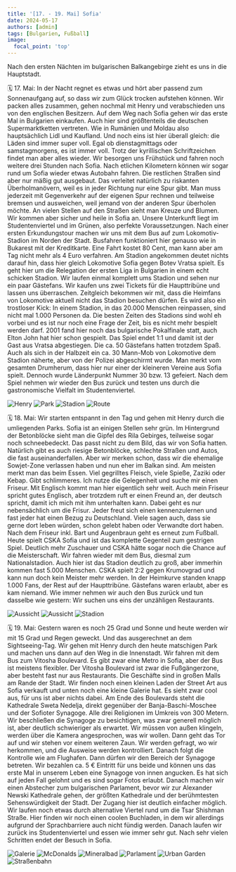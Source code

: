 ```yaml
---
title: '[17. - 19. Mai] Sofia'
date: 2024-05-17
authors: [admin]
tags: [Bulgarien, Fußball]
image:
  focal_point: 'top'
---
```

Nach den ersten Nächten im bulgarischen Balkangebirge zieht es uns in die Hauptstadt.

<!--more-->

🗓️ 17. Mai: In der Nacht regnet es etwas und hört aber passend zum Sonnenaufgang auf, so dass wir zum Glück trocken aufstehen können. Wir packen alles zusammen, gehen nochmal mit Henry und verabschieden uns von den englischen Besitzern. Auf dem Weg nach Sofia gehen wir das erste Mal in Bulgarien einkaufen. Auch hier sind größtenteils die deutschen Supermarktketten vertreten. Wie in Rumänien und Moldau also hauptsächlich Lidl und Kaufland. Und noch eins ist hier überall gleich: die Läden sind immer super voll. Egal ob dienstagmittags oder samstagmorgens, es ist immer voll. Trotz der kyrillischen Schriftzeichen findet man aber alles wieder. Wir besorgen uns Frühstück und fahren noch weitere drei Stunden nach Sofia. Nach etlichen Kilometern können wir sogar rund um Sofia wieder etwas Autobahn fahren. Die restlichen Straßen sind aber nur mäßig gut ausgebaut. Das verleitet natürlich zu riskanten Überholmanövern, weil es in jeder Richtung nur eine Spur gibt. Man muss jederzeit mit Gegenverkehr auf der eigenen Spur rechnen und teilweise bremsen und ausweichen, weil jemand von der anderen Spur überholen möchte. An vielen Stellen auf den Straßen sieht man Kreuze und Blumen. Wir kommen aber sicher und heile in Sofia an. Unsere Unterkunft liegt im Studentenviertel und im Grünen, also perfekte Voraussetzungen. Nach einer ersten Erkundungstour machen wir uns mit dem Bus auf zum Lokomotiv-Stadion im Norden der Stadt. Busfahren funktioniert hier genauso wie in Bukarest mit der Kreditkarte. Eine Fahrt kostet 80 Cent, man kann aber am Tag nicht mehr als 4 Euro verfahren. Am Stadion angekommen deutet nichts darauf hin, dass hier gleich Lokomotive Sofia gegen Botev Vratsa spielt. Es geht hier um die Relegation der ersten Liga in Bulgarien in einem echt schicken Stadion. Wir laufen einmal komplett ums Stadion und sehen nur ein paar Gästefans. Wir kaufen uns zwei Tickets für die Haupttribüne und lassen uns überraschen. Zeitgleich bekommen wir mit, dass die Heimfans von Lokomotive aktuell nicht das Stadion besuchen dürfen. Es wird also ein trostloser Kick: In einem Stadion, in das 20.000 Menschen reinpassen, sind nicht mal 1.000 Personen da. Die besten Zeiten des Stadions sind wohl eh vorbei und es ist nur noch eine Frage der Zeit, bis es nicht mehr bespielt werden darf. 2001 fand hier noch das bulgarische Pokalfinale statt, auch Elton John hat hier schon gespielt. Das Spiel endet 1:1 und damit ist der Gast aus Vratsa abgestiegen. Die ca. 50 Gästefans hatten trotzdem Spaß. Auch als sich in der Halbzeit ein ca. 30 Mann-Mob von Lokomotive dem Stadion näherte, aber von der Polizei abgeschirmt wurde. Man merkt vom gesamten Drumherum, dass hier nur einer der kleineren Vereine aus Sofia spielt. Dennoch wurde Länderpunkt Nummer 30 bzw. 13 gefeiert. Nach dem Spiel nehmen wir wieder den Bus zurück und testen uns durch die gastronomische Vielfalt im Studentenviertel.

<img src="Henry.jpg" alt="Henry" caption="">

<img src="AussichtPark.jpg" alt="Park" caption=" ">

<img src="StadionRot.jpg" alt="Stadion" caption=" ">

<img src="Route_17.05.24.jpg" alt="Route" caption=" ">

🗓️ 18. Mai: Wir starten entspannt in den Tag und gehen mit Henry durch die umliegenden Parks. Sofia ist an einigen Stellen sehr grün. Im Hintergrund der Betonblöcke sieht man die Gipfel des Rila Gebirges, teilweise sogar noch schneebedeckt. Das passt nicht zu dem Bild, das wir von Sofia hatten. Natürlich gibt es auch riesige Betonblöcke, schlechte Straßen und Autos, die fast auseinanderfallen. Aber wir merken schon, dass wir die ehemalige Sowjet-Zone verlassen haben und nun eher im Balkan sind. Am meisten merkt man das beim Essen. Viel gegrilltes Fleisch, viele Spieße, Zaziki oder Kebap. Gibt schlimmeres. Ich nutze die Gelegenheit und suche mir einen Friseur. Mit Englisch kommt man hier eigentlich sehr weit. Auch mein Friseur spricht gutes Englisch, aber trotzdem ruft er einen Freund an, der deutsch spricht, damit ich mich mit ihm unterhalten kann. Dabei geht es nur nebensächlich um die Frisur. Jeder freut sich einen kennenzulernen und fast jeder hat einen Bezug zu Deutschland. Viele sagen auch, dass sie gerne dort leben würden, schon gelebt haben oder Verwandte dort haben. Nach dem Friseur inkl. Bart und Augenbraun geht es erneut zum Fußball. Heute spielt CSKA Sofia und ist das komplette Gegenteil zum gestrigen Spiel. Deutlich mehr Zuschauer und CSKA hätte sogar noch die Chance auf die Meisterschaft. Wir fahren wieder mit dem Bus, diesmal zum Nationalstadion. Auch hier ist das Stadion deutlich zu groß, aber immerhin kommen fast 5.000 Menschen. CSKA spielt 2:2 gegen Krumovgrad und kann nun doch kein Meister mehr werden. In der Heimkurve standen knapp 1.000 Fans, der Rest auf der Haupttribüne. Gästefans waren erlaubt, aber es kam niemand. Wie immer nehmen wir auch den Bus zurück und tun dasselbe wie gestern: Wir suchen uns eins der unzähligen Restaurants.

<img src="AussichtRechts.jpg" alt="Aussicht" caption="">

<img src="AussichtLinks.jpg" alt="Aussicht" caption="">

<img src="StadionBlau.jpg" alt="Stadion" caption="">

🗓️ 19. Mai: Gestern waren es noch 25 Grad und Sonne und heute werden wir mit 15 Grad und Regen geweckt. Und das ausgerechnet an dem Sightseeing-Tag. Wir gehen mit Henry durch den heute matschigen Park und machen uns dann auf den Weg in die Innenstadt. Wir fahren mit dem Bus zum Vitosha Boulevard. Es gibt zwar eine Metro in Sofia, aber der Bus ist meistens flexibler. Der Vitosha Boulevard ist zwar die Fußgängerzone, aber besteht fast nur aus Restaurants. Die Geschäfte sind in großen Malls am Rande der Stadt. Wir finden noch einen kleinen Laden der Street Art aus Sofia verkauft und unten noch eine kleine Galerie hat. Es sieht zwar cool aus, für uns ist aber nichts dabei. Am Ende des Boulevards steht die Kathedrale Sweta Nedelja, direkt gegenüber der Banja-Baschi-Moschee und der Sofioter Synagoge. Alle drei Religionen im Umkreis von 300 Metern. Wir beschließen die Synagoge zu besichtigen, was zwar generell möglich ist, aber deutlich schwieriger als erwartet. Wir müssen von außen klingeln, werden über die Kamera angesprochen, was wir wollen. Dann geht das Tor auf und wir stehen vor einem weiteren Zaun. Wir werden gefragt, wo wir herkommen, und die Ausweise werden kontrolliert. Danach folgt die Kontrolle wie am Flughafen. Dann dürfen wir den Bereich der Synagoge betreten. Wir bezahlen ca. 5 € Eintritt für uns beide und können uns das erste Mal in unserem Leben eine Synagoge von innen angucken. Es hat sich auf jeden Fall gelohnt und es sind sogar Fotos erlaubt. Danach machen wir einen Abstecher zum bulgarischen Parlament, bevor wir zur Alexander Newski Kathedrale gehen, der größten Kathedrale und der berühmtesten Sehenswürdigkeit der Stadt. Der Zugang hier ist deutlich einfacher möglich. Wir laufen noch etwas durch alternative Viertel rund um die Tsar Shishman Straße. Hier finden wir noch einen coolen Buchladen, in dem wir allerdings aufgrund der Sprachbarriere auch nicht fündig werden. Danach laufen wir zurück ins Studentenviertel und essen wie immer sehr gut. Nach sehr vielen Schritten endet der Besuch in Sofia.

<img src="Galerie.jpg" alt="Galerie" caption="">

<img src="McDonalds.jpg" alt="McDonalds" caption="">

<img src="Mineralbad.jpg" alt="Mineralbad" caption="">

<img src="Parlament.jpg" alt="Parlament" caption="">

<img src="Graffiti.jpg" alt="Urban Garden" caption="">

<img src="Straßenbahn.jpg" alt="Straßenbahn" caption="">